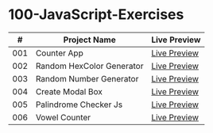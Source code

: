 # 100-JavaScript-Exercises

| #   | Project Name              | Live Preview                                                                                                |
| --- | ------------------------- | ----------------------------------------------------------------------------------------------------------- |
| 001 | Counter App               | [Live Preview](https://devmohamedelshazly.github.io/100-JavaScript-Exercises/001-Counter-App)               |
| 002 | Random HexColor Generator | [Live Preview](https://devmohamedelshazly.github.io/100-JavaScript-Exercises/002-Random-HexColor-Generator) |
| 003 | Random Number Generator   | [Live Preview](https://devmohamedelshazly.github.io/100-JavaScript-Exercises/003-Random-Number-Generator)   |
| 004 | Create Modal Box          | [Live Preview](https://devmohamedelshazly.github.io/100-JavaScript-Exercises/004-Create-ModalBox)           |
| 005 | Palindrome Checker Js     | [Live Preview](https://devmohamedelshazly.github.io/100-JavaScript-Exercises/005-Palindrome-Checker)        |
| 006 | Vowel Counter             | [Live Preview](https://devmohamedelshazly.github.io/100-JavaScript-Exercises/006-Vowel-Counter)             |
